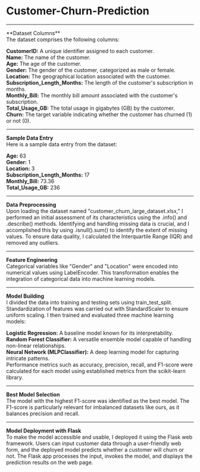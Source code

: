 # Customer-Churn-Prediction
<hr/>
**Dataset Columns** 
<br/>
The dataset comprises the following columns:<br/>

**CustomerID:** A unique identifier assigned to each customer. <br/>
**Name:** The name of the customer. <br/>
**Age:** The age of the customer.<br/>
**Gender:** The gender of the customer, categorized as male or female.<br/>
**Location:** The geographical location associated with the customer.<br/>
**Subscription_Length_Months:** The length of the customer's subscription in months.<br/>
**Monthly_Bill:** The monthly bill amount associated with the customer's subscription.<br/>
**Total_Usage_GB:** The total usage in gigabytes (GB) by the customer.<br/>
**Churn:** The target variable indicating whether the customer has churned (1) or not (0).<br/>

<hr/>

**Sample Data Entry** <br/>
Here is a sample data entry from the dataset:<br/>

**Age:** 63<br/>
**Gender:** 1<br/>
**Location:** 3<br/>
**Subscription_Length_Months:** 17<br/>
**Monthly_Bill:** 73.36<br/>
**Total_Usage_GB:** 236<br/>

<hr/>

**Data Preprocessing**<br/>
Upon loading the dataset named "customer_churn_large_dataset.xlsx," I performed an initial assessment of its characteristics using the .info() and .describe() methods. Identifying and handling missing data is crucial, and I accomplished this by using .isnull().sum() to identify the extent of missing values. To ensure data quality, I calculated the Interquartile Range (IQR) and removed any outliers.


<hr/>

**Feature Engineering** <br/>
Categorical variables like "Gender" and "Location" were encoded into numerical values using LabelEncoder. This transformation enables the integration of categorical data into machine learning models.

<hr/>

**Model Building**  <br/>
I divided the data into training and testing sets using train_test_split. Standardization of features was carried out with StandardScaler to ensure uniform scaling. I then trained and evaluated three machine learning models:

**Logistic Regression:** A baseline model known for its interpretability.  <br/>
**Random Forest Classifier:** A versatile ensemble model capable of handling non-linear relationships. <br/>
**Neural Network (MLPClassifier):** A deep learning model for capturing intricate patterns. <br/>
Performance metrics such as accuracy, precision, recall, and F1-score were calculated for each model using established metrics from the scikit-learn library. <br/>

<hr/>

**Best Model Selection** <br/>
The model with the highest F1-score was identified as the best model. The F1-score is particularly relevant for imbalanced datasets like ours, as it balances precision and recall. <br/>

<hr/>

**Model Deployment with Flask**  <br/>
To make the model accessible and usable, I deployed it using the Flask web framework. Users can input customer data through a user-friendly web form, and the deployed model predicts whether a customer will churn or not. The Flask app processes the input, invokes the model, and displays the prediction results on the web page.
